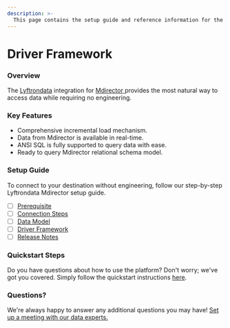 ```yaml
---
description: >-
  This page contains the setup guide and reference information for the Mdirector source connector.
---
```


# Driver Framework

### Overview

The [Lyftrondata](https://www.lyftrondata.com/) integration for [Mdirector](https://www.lyftrondata.com/integration/mdirector/)[ ](https://www.lyftrondata.com/integration/mdirector/)provides the most natural way to access data while requiring no engineering.

### Key Features

* Comprehensive incremental load mechanism.
* Data from Mdirector is available in real-time.&#x20;
* ANSI SQL is fully supported to query data with ease.
* Ready to query Mdirector relational schema model.

### Setup Guide

To connect to your destination without engineering, follow our step-by-step Lyftrondata Mdirector setup guide.

* [ ] [Prerequisite](../../marketing-analytics/mdirector/prerequisite.md)
* [ ] [Connection Steps](../../marketing-analytics/mdirector/connection-steps.md)
* [ ] [Data Model](../../marketing-analytics/mdirector/data-model/)
* [ ] [Driver Framework](../../marketing-analytics/mdirector/driver-framework/)
* [ ] [Release Notes](../../marketing-analytics/mdirector/release-notes.md)

### Quickstart Steps

Do you have questions about how to use the platform? Don't worry; we've got you covered. Simply follow the quickstart instructions [here](../../../quickstart-steps.md).

### Questions? <a href="#questions" id="questions"></a>

We're always happy to answer any additional questions you may have! [Set up a meeting with our data experts.](https://www.lyftrondata.com/book-a-meeting/)


